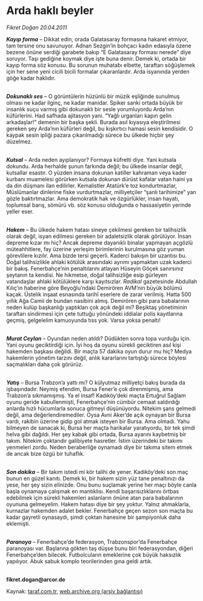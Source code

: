 # Arda haklı beyler

*Fikret Doğan 20.04.2011*

<div class="yazi"><p><b><i>Kayıp forma</i></b><i> </i>– Dikkat edin, orada Galatasaray formasına hakaret etmiyor, tam tersine onu savunuyor. Adnan Sezgin’in bohçacı kadın edasıyla özene bezene önüne serdiği garabete bakıp “E Galatasaray forması nerede” diye soruyor. Taşı gediğine koymak diye işte buna denir. Demek ki, ortada bir kayıp forma söz konusu. Bu sorunun muhatabı elbette, taraftarı söğüşlemek için her sene yeni cicili bicili formalar çıkaranlardır. Arda isyanında yerden göğe kadar haklıdır.</p>
<p><b><i><br/>Dokunaklı ses</i></b><i> </i>– O görüntülerin hüzünlü bir müzik eşliğinde sunulmuş olması ne kadar ilginç, ne kadar manidar. Spiker sanki ortada büyük bir insanlık suçu varmış gibi dokunaklı bir sesle yorumluyordu Arda’nın küfürlerini. Had safhada ajitasyon yani. “Yağlı urganları kapın gelin arkadaşlar!” demenin bir başka şekli. Burada asıl kıyasıya eleştirilmesi gereken şey Arda’nın küfürleri değil, bu kışkırtıcı hamasi sesin kendisidir. O kaypak sesin ipliği pazara çıkarılmadığı sürece bu ülkede hiçbir şey düzelmez.</p>
<p><b><i><br/>Kutsal</i></b><i> </i>– Arda neden ayıplanıyor? Formaya küfretti diye. Yani kutsala dokundu. Arda herhalde şunun farkında değil; bu ülkede insanlar değil, kutsallar esastır. O yüzden insana dokunan katiller kahraman veya kader kurbanı muamelesi görürken kutsala dokunan dürüst kafalar vatan haini ya da din düşmanı ilan edilirler. Kemalistler Atatürk’e toz kondurtmazlar, Müslümanlar dinlerine fiske vurdurtmazlar, milliyetçiler “şanlı tarihimize” yan gözle baktırtmazlar. Ama demokratik hak ve özgürlükler, insan hayatı, toplumsal barış, sömürü vb. söz konusu olduğunda o hassasiyetin yerinde yeller eser.</p>
<p><b><i><br/>Hakem</i></b><i> </i>– Bu ülkede hakem hatası sineye çekilmesi gereken bir talihsizlik olarak değil, isyan edilmesi gereken bir adaletsizlik olarak görülüyor. İnsan depreme kızar mı hiç? Ancak depreme dayanıklı binalar yapmayan açgözlü müteahhitlere, fay üzerine yerleşim birimlerinin kurulmasına göz yuman görevlilere kızılır. Ama bizde tersi geçerli. Kaderci bakışın bir uzantısı bu. Doğal talihsizlikle ahlaki kötülük arasındaki ayrımı yapmaktan uzak kaderci bir bakış. Fenerbahçe’nin penaltılarını atlayan Hüseyin Göçek sanırsınız şeytanın ta kendisi. Ne hikmetse, doğal talihsizliğe esip gürleyen vatandaşlar ahlaki kötülüklere karşı kayıtsızlar. <i>Radikal</i> gazetesinde Abdullah Kılıç’ın haberine göre Beyoğlu’ndaki Demirören AVM’nin büyük bölümü kaçak. Üstelik inşaat esnasında tarihî eserlere de zarar verilmiş. Hatta 500 yıllık Ağa Camii de bundan nasibini almış. Demirören gibi para babalarının neden kulüp başkanlığı yaptıkları çok açık değil mi? Beşiktaş yönetiminin taraftarı sindirmesi için çete tuttuğu yönündeki iddialar polis kayıtlarına geçmiş, gelgelelim kamuoyunda tıss yok. Varsa yoksa penaltı!</p>
<p><b><i><br/>Murat Ceylan</i></b><i> </i>– Oyundan neden atıldı? Düdükten sonra topa vurduğu için. Yani oyunu geciktirdiği için. İyi hoş da oyunu sürekli geciktiren asıl kişi hakemden başkası değildi. Bir maçta 57 dakika oyun durur mu hiç? Medya hakemlerin yönetim tarzını değil, anlık kararlarını tartıştığı sürece böylesi saçmalıkları daha çok görürüz.</p>
<p><b><i><br/>Yatış</i></b><i> </i>– Bursa Trabzon’a yattı mı? O külyutmaz milliyetçi bakış burada da işbaşındadır. Neymiş efendim, Bursa Fener’e çok direnmişmiş, ama Trabzon’a sıkmamışmış. Ya el insaf! Kadıköy’deki maçta Ertuğrul Sağlam oyunu geride kabullenmişti, Fenerbahçe’nin cümbür cemaat saldırdığı anlarda hızlı hücumlarla sonuca gitmeyi düşünüyordu. Nitekim şans gelmedi değil, ama değerlendiremediler. Oysa Avni Aker’de açık oynayan bir Bursa vardı, rakibin üzerine gidip gol atmak isteyen bir Bursa. Ama olmadı. Yahu bilmeyen de sanacak ki, Bursa her maçta harikalar yaratıyordu, bir tek şimdi helva gibi dağıldı. Her şey kabak gibi ortada, Bursa ayarını kaybetmiş bir takım. Nitekim çoktandır galibiyete hasretler. İstim üzerindeki bir takımı yenmeleri zordu. Neden beraberliğe oynamadı diye bir takıma sitem etmek de ancak bize özgü bir tuhaflık.</p>
<p><b><i><br/>Son dakika</i></b><i> </i>– Bir takım istedi mi kör talihi de yener. Kadıköy’deki son maç bunun en güzel kanıtı. Demek ki, bir hakem sizin yüz tane penaltınızı da yese, her şey sizin elinizde. Onu bunu suçlamak yerine her maçı böyle canla başla oynamaya çalışmak en mantıklısı. Kendi başarısızlıklarını örtbas edebilmek için sürekli hakemleri aslanların önüne atan para babalarının oyununa gelmeyelim. Hakem hatası diye bir şey yoktur. Yalnız ahmaklarla, kurnazlar hakemden adalet bekler. Fenerbahçe geçen sezon son maçta bu kadar gayretli oynasaydı, şimdi çoktan hanesine bir şampiyonluk daha eklemişti.</p>
<p><b><i><br/>Paranoya</i></b> – Fenerbahçe’de federasyon, Trabzonspor’da Fenerbahçe paranoyası var. Başlarına gökten taş düşse bunu biri federasyondan, diğeri Fenerbahçe’den bilecek. Futbolcuların emeklerine çok büyük haksızlık yapılıyor. Abuk sabuk komplo teorilerinden gına geldi artık.</p>
<p><strong><br/>fikret.dogan@arcor.de</strong></p>
</div>

Kaynak: [taraf.com.tr](http://www.taraf.com.tr/fikret-dogan/makale-arda-hakli-beyler.htm), [web.archive.org (arşiv bağlantısı)](http://web.archive.org/web/20131107141837/http://www.taraf.com.tr/fikret-dogan/makale-arda-hakli-beyler.htm)
